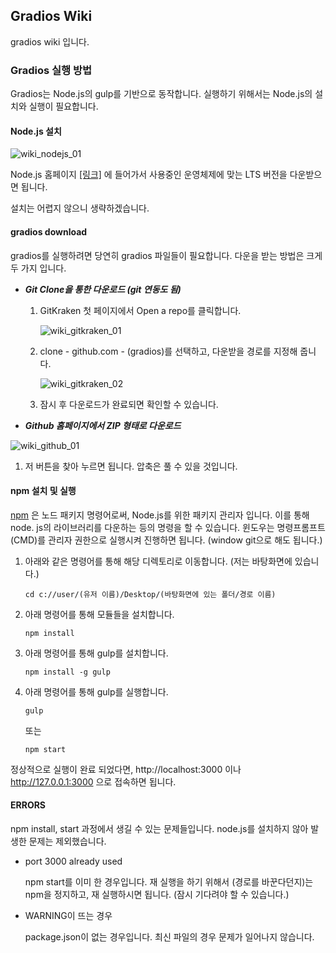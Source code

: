 ## Gradios Wiki

gradios wiki 입니다.





### Gradios 실행 방법

Gradios는 Node.js의 gulp를 기반으로 동작합니다. 실행하기 위해서는 Node.js의 설치와 실행이 필요합니다.



#### Node.js 설치
![wiki_nodejs_01](https://user-images.githubusercontent.com/43108674/56501866-613f4600-654b-11e9-823d-b320a7d19e00.PNG)

Node.js 홈페이지 [[링크]](https://nodejs.org/ko/) 에 들어가서 사용중인 운영체제에 맞는 LTS 버전을 다운받으면 됩니다.

설치는 어렵지 않으니 생략하겠습니다.



#### gradios download

gradios를 실행하려면 당연히 gradios 파일들이 필요합니다. 다운을 받는 방법은 크게 두 가지 입니다.



* ***Git Clone을 통한 다운로드 (git 연동도 됨)***

  1. GitKraken 첫 페이지에서 Open a repo를 클릭합니다.

     ![wiki_gitkraken_01](https://user-images.githubusercontent.com/43108674/56501868-613f4600-654b-11e9-99ca-7d2b247dea38.PNG)

  2. clone - github.com - (gradios)를 선택하고, 다운받을 경로를 지정해 줍니다.

     ![wiki_gitkraken_02](https://user-images.githubusercontent.com/43108674/56501865-60a6af80-654b-11e9-91c7-fdfaac1cab28.PNG)

  3. 잠시 후 다운로드가 완료되면 확인할 수 있습니다.



* ***Github 홈페이지에서 ZIP 형태로 다운로드***

![wiki_github_01](https://user-images.githubusercontent.com/43108674/56501867-613f4600-654b-11e9-8fd4-4e8bbab22ea8.PNG)

1. 저 버튼을 찾아 누르면 됩니다. 압축은 풀 수 있을 것입니다.



#### npm 설치 및 실행

[npm](https://ko.wikipedia.org/wiki/Npm_(소프트웨어)) 은 노드 패키지 명령어로써, Node.js를 위한 패키지 관리자 입니다. 이를 통해 node. js의 라이브러리를 다운하는 등의 명령을 할 수 있습니다. 윈도우는 명령프롬프트(CMD)를 관리자 권한으로 실행시켜 진행하면 됩니다. (window git으로 해도 됩니다.)



1. 아래와 같은 명령어를 통해 해당 디렉토리로 이동합니다. (저는 바탕화면에 있습니다.)

   ```
   cd c://user/(유저 이름)/Desktop/(바탕화면에 있는 폴더/경로 이름)
   ```



2. 아래 명령어를 통해 모듈들을 설치합니다.

   ```
   npm install
   ```



3. 아래 명령어를 통해 gulp를 설치합니다.

   ```
   npm install -g gulp
   ```

4. 아래 명령어를 통해 gulp를 실행합니다.

   ```
   gulp
   ```
   또는
   ```
   npm start
   ```



정상적으로 실행이 완료 되었다면, http://localhost:3000 이나 http://127.0.0.1:3000 으로 접속하면 됩니다.





#### ERRORS

npm install, start 과정에서 생길 수 있는 문제들입니다. node.js를 설치하지 않아 발생한 문제는 제외했습니다.



* port 3000 already used

  npm start를 이미 한 경우입니다. 재 실행을 하기 위해서 (경로를 바꾼다던지)는 npm을 정지하고, 재 실행하시면 됩니다. (잠시 기다려야 할 수 있습니다.)

* WARNING이 뜨는 경우

  package.json이 없는 경우입니다. 최신 파일의 경우 문제가 일어나지 않습니다.
